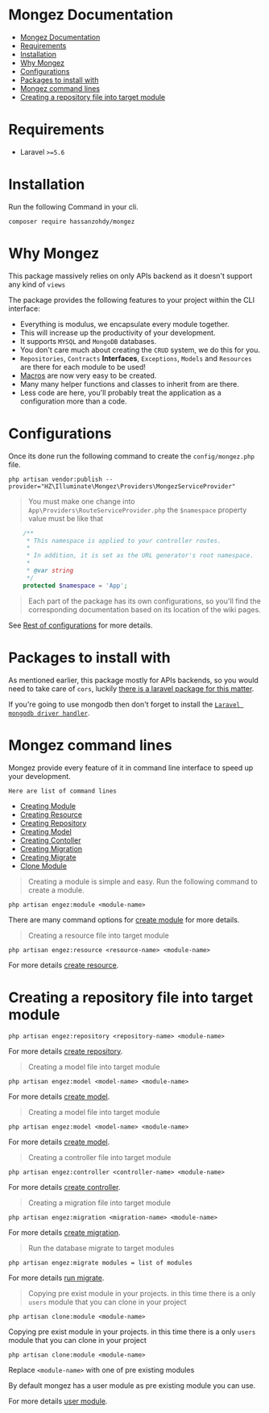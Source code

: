 # Mongez Documentation

- [Mongez Documentation](#mongez-documentation)
- [Requirements](#requirements)
- [Installation](#installation)
- [Why Mongez](#why-mongez)
- [Configurations](#configurations)
- [Packages to install with](#packages-to-install-with)
- [Mongez command lines](#mongez-command-lines)
- [Creating a repository file into target module](#creating-a-repository-file-into-target-module)


# Requirements
- Laravel `>=5.6` 

# Installation

Run the following Command in your cli.

`composer require hassanzohdy/mongez`

# Why Mongez

This package massively relies on only APIs backend as it doesn't support any kind of `views`

The package provides the following features to your project within the CLI interface:

- Everything is modulus, we encapsulate every module together.
- This will increase up the productivity of your development.
- It supports `MYSQL` and `MongoDB` databases.
- You don't care much about creating the `CRUD` system, we do this for you.
- `Repositories`, `Contracts` **Interfaces**, `Exceptions`, `Models` and `Resources` are there for each module to be used!
- [Macros](./macros) are now very easy to be created.     
- Many many helper functions and classes to inherit from are there.
- Less code are here, you'll probably treat the application as a configuration more than a code.

# Configurations

Once its done run the following command to create the `config/mongez.php` file.

`php artisan vendor:publish --provider="HZ\Illuminate\Mongez\Providers\MongezServiceProvider"`

> You must make one change into `App\Providers\RouteServiceProvider.php` the `$namespace` property value must be like that 
```php
    /**
     * This namespace is applied to your controller routes.
     *
     * In addition, it is set as the URL generator's root namespace.
     *
     * @var string
     */
    protected $namespace = 'App';
```

> Each part of the package has its own configurations, so you'll find the corresponding documentation based on its location of the wiki pages.

See [Rest of configurations](./configurations) for more details.

# Packages to install with

As mentioned earlier, this package mostly for APIs backends, so you would need to take care of `cors`, luckily [there is a laravel package for this matter](https://github.com/barryvdh/laravel-cors).


If you're going to use mongodb then don't forget to install the [`Laravel mongodb driver handler`](https://github.com/jenssegers/laravel-mongodb).
 
# Mongez command lines

Mongez provide every feature of it in command line interface to speed up your development.

`Here are list of command lines`

- [Creating Module](#engezModule)
- [Creating Resource](#engezResource)
- [Creating Repository](#engezRepository)
- [Creating Model](#engezModel)
- [Creating Contoller](#engezController)
- [Creating Migration](#engezMigration)
- [Creating Migrate](#engezMigrate)
- [Clone Module](#cloneModule)

> Creating a module is simple and easy. Run the following command to create a module.

``` 
php artisan engez:module <module-name>
```

There are many command options for [create module](./EngezModule) for more details.

> Creating a resource file into target module

``` 
php artisan engez:resource <resource-name> <module-name>
```

For more details [create resource](./EngezResource).


# Creating a repository file into target module

``` 
php artisan engez:repository <repository-name> <module-name>
```

For more details [create repository](./EngezRepository).


> Creating a model file into target module

``` 
php artisan engez:model <model-name> <module-name>
```

For more details [create model](./EngezModel).


> Creating a model file into target module

``` 
php artisan engez:model <model-name> <module-name>
```

For more details [create model](./EngezModel).

> Creating a controller file into target module

``` 
php artisan engez:controller <controller-name> <module-name>
```

For more details [create controller](./EngezController).

> Creating a migration file into target module

``` 
php artisan engez:migration <migration-name> <module-name>
```

For more details [create migration](./EngezController).

> Run the database migrate to target modules

``` 
php artisan engez:migrate modules = list of modules
```

For more details [run migrate](./EngezController).

> Copying pre exist module in your projects.
in this time there is a only ``users`` module that you can clone in your project

``` 
php artisan clone:module <module-name>
```

Copying pre exist module in your projects.
in this time there is a only ``users`` module that you can clone in your project

``` 
php artisan clone:module <module-name>
```

Replace ```<module-name>``` with one of pre existing modules

By default mongez has a user module as pre existing module you can use.

For more details [user module](./WhatYouGetInUsersModule).
